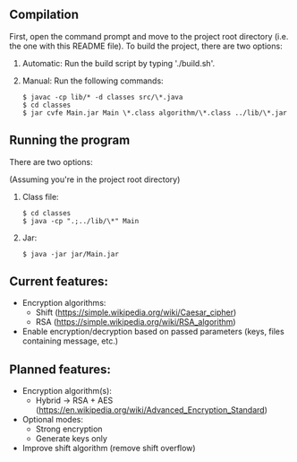 ## Compilation

First, open the command prompt and move to the project root directory (i.e. the one with this README file).
To build the project, there are two options:

1) Automatic: Run the build script by typing './build.sh'.

2) Manual: Run the following commands:
    ```
    $ javac -cp lib/* -d classes src/\*.java
    $ cd classes
    $ jar cvfe Main.jar Main \*.class algorithm/\*.class ../lib/\*.jar
    ```

## Running the program

There are two options:

(Assuming you're in the project root directory)

1) Class file:
    ```
    $ cd classes
    $ java -cp ".;../lib/\*" Main
    ```

2) Jar:
   ```
   $ java -jar jar/Main.jar
   ```

## Current features:
- Encryption algorithms:
  - Shift (https://simple.wikipedia.org/wiki/Caesar_cipher)
  - RSA (https://simple.wikipedia.org/wiki/RSA_algorithm)
- Enable encryption/decryption based on passed parameters (keys, files containing message, etc.)

## Planned features:
- Encryption algorithm(s):
  - Hybrid -> RSA + AES (https://en.wikipedia.org/wiki/Advanced_Encryption_Standard)
- Optional modes:
  - Strong encryption
  - Generate keys only
- Improve shift algorithm (remove shift overflow)
